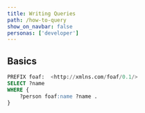 ```yaml
---
title: Writing Queries
path: /how-to-query
show_on_navbar: false
personas: ['developer']
---
```


## Basics
```sql
PREFIX foaf:  <http://xmlns.com/foaf/0.1/>
SELECT ?name
WHERE {
    ?person foaf:name ?name .
}

```
